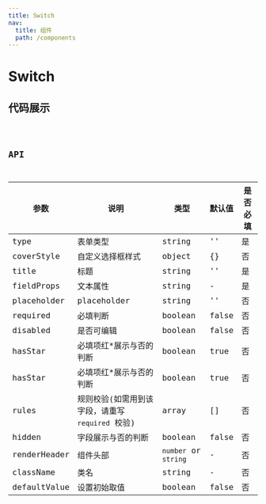 ```yaml
---
title: Switch
nav:
  title: 组件
  path: /components
---
```


# Switch

## 代码展示

<code src="./demo/index.tsx" />

## API

| 参数         | 说明                                             | 类型                 | 默认值 | 是否必填 |
| ------------ | ------------------------------------------------ | -------------------- | ------ | -------- |
| type         | 表单类型                                         | string               | ''     | 是       |
| coverStyle   | 自定义选择框样式                                 | object               | {}     | 否       |
| title        | 标题                                             | string               | ''     | 是       |
| fieldProps   | 文本属性                                         | string               | -      | 是       |
| placeholder  | placeholder                                      | string               | ''     | 否       |
| required     | 必填判断                                         | boolean              | false  | 否       |
| disabled     | 是否可编辑                                       | boolean              | false  | 否       |
| hasStar      | 必填项红\*展示与否的判断                         | boolean              | true   | 否       |
| hasStar      | 必填项红\*展示与否的判断                         | boolean              | true   | 否       |
| rules        | 规则校验(如需用到该字段，请重写 `required` 校验) | array                | []     | 否       |
| hidden       | 字段展示与否的判断                               | boolean              | false  | 否       |
| renderHeader | 组件头部                                         | `number` or `string` | -      | 否       |
| className    | 类名                                             | string               | -      | 否       |
| defaultValue | 设置初始取值                                     | boolean              | false  | 否       |

